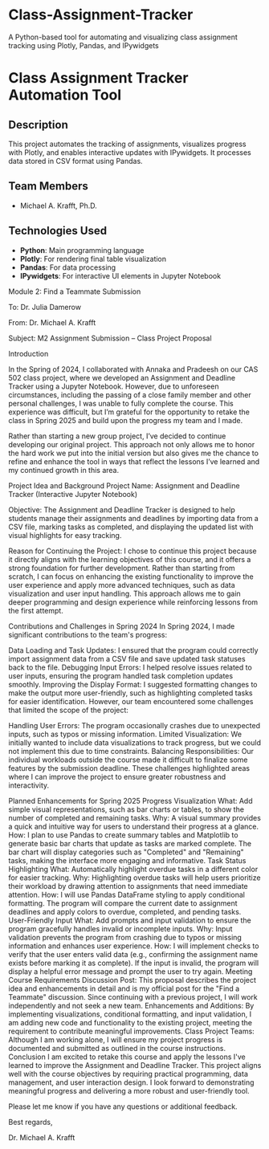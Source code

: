 # Class-Assignment-Tracker
A Python-based tool for automating and visualizing class assignment tracking using Plotly, Pandas, and IPywidgets
# Class Assignment Tracker Automation Tool

## Description
This project automates the tracking of assignments, visualizes progress with Plotly, and enables interactive updates with IPywidgets. It processes data stored in CSV format using Pandas.

## Team Members
- Michael A. Krafft, Ph.D.

## Technologies Used
- **Python**: Main programming language
- **Plotly**: For rendering final table visualization
- **Pandas**: For data processing
- **IPywidgets**: For interactive UI elements in Jupyter Notebook

Module 2: Find a Teammate Submission

To: Dr. Julia Damerow

From: Dr. Michael A. Krafft

Subject: M2 Assignment Submission – Class Project Proposal

Introduction

In the Spring of 2024, I collaborated with Annaka and Pradeesh on our CAS 502 class project, where we developed an Assignment and Deadline Tracker using a Jupyter Notebook. However, due to unforeseen circumstances, including the passing of a close family member and other personal challenges, I was unable to fully complete the course. This experience was difficult, but I’m grateful for the opportunity to retake the class in Spring 2025 and build upon the progress my team and I made.

Rather than starting a new group project, I’ve decided to continue developing our original project. This approach not only allows me to honor the hard work we put into the initial version but also gives me the chance to refine and enhance the tool in ways that reflect the lessons I’ve learned and my continued growth in this area.

Project Idea and Background
Project Name: Assignment and Deadline Tracker (Interactive Jupyter Notebook)

Objective: The Assignment and Deadline Tracker is designed to help students manage their assignments and deadlines by importing data from a CSV file, marking tasks as completed, and displaying the updated list with visual highlights for easy tracking.

Reason for Continuing the Project: I chose to continue this project because it directly aligns with the learning objectives of this course, and it offers a strong foundation for further development. Rather than starting from scratch, I can focus on enhancing the existing functionality to improve the user experience and apply more advanced techniques, such as data visualization and user input handling. This approach allows me to gain deeper programming and design experience while reinforcing lessons from the first attempt.

Contributions and Challenges in Spring 2024
In Spring 2024, I made significant contributions to the team's progress:

Data Loading and Task Updates: I ensured that the program could correctly import assignment data from a CSV file and save updated task statuses back to the file.
Debugging Input Errors: I helped resolve issues related to user inputs, ensuring the program handled task completion updates smoothly.
Improving the Display Format: I suggested formatting changes to make the output more user-friendly, such as highlighting completed tasks for easier identification.
However, our team encountered some challenges that limited the scope of the project:

Handling User Errors: The program occasionally crashes due to unexpected inputs, such as typos or missing information.
Limited Visualization: We initially wanted to include data visualizations to track progress, but we could not implement this due to time constraints.
Balancing Responsibilities: Our individual workloads outside the course made it difficult to finalize some features by the submission deadline.
These challenges highlighted areas where I can improve the project to ensure greater robustness and interactivity.

Planned Enhancements for Spring 2025
Progress Visualization
What: Add simple visual representations, such as bar charts or tables, to show the number of completed and remaining tasks.
Why: A visual summary provides a quick and intuitive way for users to understand their progress at a glance.
How: I plan to use Pandas to create summary tables and Matplotlib to generate basic bar charts that update as tasks are marked complete. The bar chart will display categories such as "Completed" and "Remaining" tasks, making the interface more engaging and informative.
Task Status Highlighting
What: Automatically highlight overdue tasks in a different color for easier tracking.
Why: Highlighting overdue tasks will help users prioritize their workload by drawing attention to assignments that need immediate attention.
How: I will use Pandas DataFrame styling to apply conditional formatting. The program will compare the current date to assignment deadlines and apply colors to overdue, completed, and pending tasks.
User-Friendly Input
What: Add prompts and input validation to ensure the program gracefully handles invalid or incomplete inputs.
Why: Input validation prevents the program from crashing due to typos or missing information and enhances user experience.
How: I will implement checks to verify that the user enters valid data (e.g., confirming the assignment name exists before marking it as complete). If the input is invalid, the program will display a helpful error message and prompt the user to try again.
Meeting Course Requirements
Discussion Post: This proposal describes the project idea and enhancements in detail and is my official post for the "Find a Teammate" discussion. Since continuing with a previous project, I will work independently and not seek a new team.
Enhancements and Additions: By implementing visualizations, conditional formatting, and input validation, I am adding new code and functionality to the existing project, meeting the requirement to contribute meaningful improvements.
Class Project Teams: Although I am working alone, I will ensure my project progress is documented and submitted as outlined in the course instructions.
Conclusion
I am excited to retake this course and apply the lessons I've learned to improve the Assignment and Deadline Tracker. This project aligns well with the course objectives by requiring practical programming, data management, and user interaction design. I look forward to demonstrating meaningful progress and delivering a more robust and user-friendly tool.

Please let me know if you have any questions or additional feedback.

Best regards,

Dr. Michael A. Krafft
